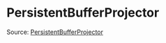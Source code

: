 # PersistentBufferProjector

Source: [PersistentBufferProjector](../../csrc/scheduler/reduction_utils.cpp#L784)
